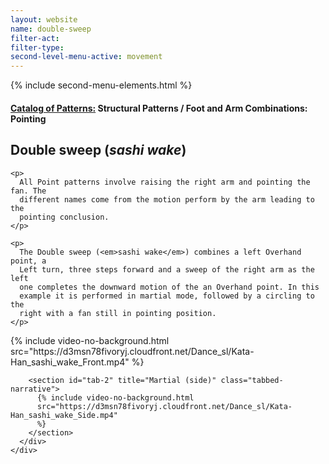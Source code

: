 ```yaml
---
layout: website
name: double-sweep
filter-act:
filter-type:
second-level-menu-active: movement
---
```


{% include second-menu-elements.html %}

<main class="page-content">
  <div class="text-container">
    <h4>
      <a href="/movement/">Catalog of Patterns:</a> Structural Patterns / Foot
      and Arm Combinations: Pointing
    </h4>
    <h2>Double sweep (<em>sashi wake</em>)</h2>

    <p>
      All Point patterns involve raising the right arm and pointing the fan. The
      different names come from the motion perform by the arm leading to the
      pointing conclusion.
    </p>

    <p>
      The Double sweep (<em>sashi wake</em>) combines a left Overhand point, a
      Left turn, three steps forward and a sweep of the right arm as the left
      one completes the downward motion of the an Overhand point. In this
      example it is performed in martial mode, followed by a circling to the
      right with a fan still in pointing position.
    </p>
  </div>

  <div class="tabs-container">
    <div class="tabs-container__links">
      <div class="wrapper">
        <div id="tabs"></div>
      </div>
    </div>
    <div class="tabs-container__content">
      <div class="wrapper">
        <section id="tab-1" title="Martial (front)" class="tabbed-narrative">
          {% include video-no-background.html
          src="https://d3msn78fivoryj.cloudfront.net/Dance_sl/Kata-Han_sashi_wake_Front.mp4"
          %}
        </section>

        <section id="tab-2" title="Martial (side)" class="tabbed-narrative">
          {% include video-no-background.html
          src="https://d3msn78fivoryj.cloudfront.net/Dance_sl/Kata-Han_sashi_wake_Side.mp4"
          %}
        </section>
      </div>
    </div>
  </div>
</main>
